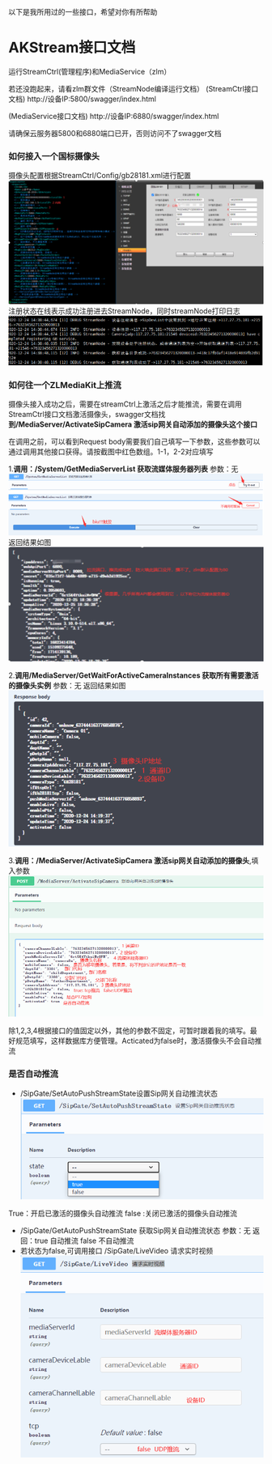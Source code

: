 以下是我所用过的一些接口，希望对你有所帮助
# AKStream接口文档
运行StreamCtrl(管理程序)和MediaService（zlm）

若还没跑起来，请看zlm群文件（StreamNode编译运行文档）
(StreamCtrl接口文档)   http://设备IP:5800/swagger/index.html

(MediaService接口文档)  http://设备IP:6880/swagger/index.html

请确保云服务器5800和6880端口已开，否则访问不了swagger文档

### 如何接入一个国标摄像头
摄像头配置根据StreamCtrl/Config/gb28181.xml进行配置
![image](https://github.com/linshangqiang/AKStream-Readme/blob/main/img1.png)
注册状态在线表示成功注册进去StreamNode，同时streamNode打印日志
![image](https://github.com/linshangqiang/AKStream-Readme/blob/main/img2.png)

### 如何往一个ZLMediaKit上推流
摄像头接入成功之后，需要在streamCtrl上激活之后才能推流，需要在调用StreamCtrl接口文档激活摄像头，swagger文档找**到/MediaServer/ActivateSipCamera  激活sip网关自动添加的摄像头这个接口**

在调用之前，可以看到Request body需要我们自己填写一下参数，这些参数可以通过调用其他接口获得。请按截图中红色数组。1-1，2-2对应填写

1.**调用：/System/GetMediaServerList  获取流媒体服务器列表**
参数：无
![image](https://github.com/linshangqiang/AKStream-Readme/blob/main/img3.png)
返回结果如图
![image](https://github.com/linshangqiang/AKStream-Readme/blob/main/img4.png)

2.**调用/MediaServer/GetWaitForActiveCameraInstances 获取所有需要激活的摄像头实例**
参数：无
返回结果如图
![image](https://github.com/linshangqiang/AKStream-Readme/blob/main/img5.png)

3.**调用：/MediaServer/ActivateSipCamera 激活sip网关自动添加的摄像头**,填入参数
![image](https://github.com/linshangqiang/AKStream-Readme/blob/main/img6.png)

除1,2,3,4根据接口的值固定以外，其他的参数不固定，可暂时跟着我的填写。最好规范填写，这样数据库方便管理。Acticated为false时，激活摄像头不会自动推流

### 是否自动推流
- /SipGate/SetAutoPushStreamState设置Sip网关自动推流状态
![image](https://github.com/linshangqiang/AKStream-Readme/blob/main/img7.png)

True：开启已激活的摄像头自动推流  false :关闭已激活的摄像头自动推流
- /SipGate/GetAutoPushStreamState 获取Sip网关自动推流状态
参数：无    返回：true 自动推流  false 不自动推流
- 若状态为false,可调用接口 /SipGate/LiveVideo 请求实时视频
![image](https://github.com/linshangqiang/AKStream-Readme/blob/main/img8.png)


